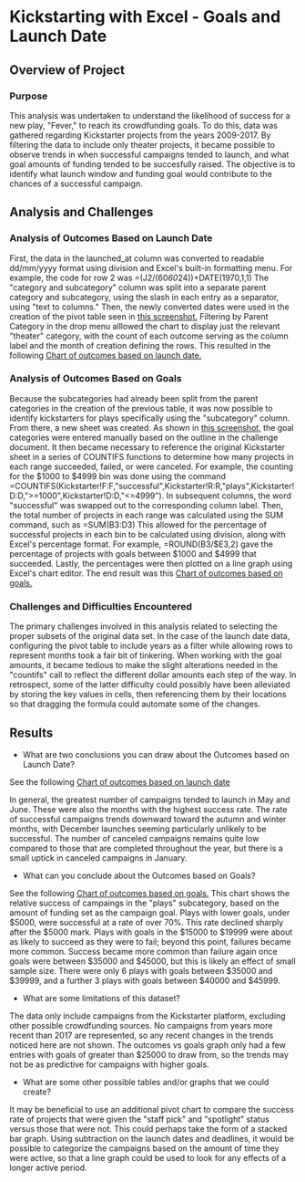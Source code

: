 # Kickstarting with Excel - Goals and Launch Date

## Overview of Project

### Purpose

This analysis was undertaken to understand the likelihood of success for a new play, "Fever," to reach its crowdfunding goals.
To do this, data was gathered regarding Kickstarter projects from the years 2009-2017.
By filtering the data to include only theater projects, it became possible to observe trends in when successful campaigns tended to launch, and what goal amounts of funding tended to be succesfully raised.
The objective is to identify what launch window and funding goal would contribute to the chances of a successful campaign.

## Analysis and Challenges

### Analysis of Outcomes Based on Launch Date

First, the data in the launched_at column was converted to readable dd/mm/yyyy format using division and Excel's built-in formatting menu.
For example, the code for row 2 was =(J2/(60*60*24))+DATE(1970,1,1)
The "category and subcategory" column was split into a separate parent category and subcategory, using the slash in each entry as a separator, using "text to columns."
Then, the newly converted dates were used in the creation of the pivot table seen in [this screenshot.](MonthlyAnalysis.png)
Filtering by Parent Category in the drop menu alllowed the chart to display just the relevant "theater" category, with the count of each outcome serving as the column label and the month of creation defining the rows.
This resulted in the following [Chart of outcomes based on launch date.](Theater_Outcomes_vs_Launch.png)

### Analysis of Outcomes Based on Goals

Because the subcategories had already been split from the parent categories in the creation of the previous table, it was now possible to identify kickstarters for plays specifically using the "subcategory" column.
From there, a new sheet was created. As shown in [this screenshot,](Goalstable.png) the goal categories were entered manually based on the outline in the challenge document.
It then became necessary to reference the original Kickstarter sheet in a series of COUNTIFS functions to determine how many projects in each range succeeded, failed, or were canceled.
For example, the counting for the $1000 to $4999 bin was done using the command =COUNTIFS(Kickstarter!F:F,"successful",Kickstarter!R:R,"plays",Kickstarter!D:D,">=1000",Kickstarter!D:D,"<=4999"). In subsequent columns, the word "successful" was swapped out to the corresponding column label.
Then, the total number of projects in each range was calculated using the SUM command, such as =SUM(B3:D3)
This allowed for the percentage of successful projects in each bin to be calculated using division, along with Excel's percentage format. For example, =ROUND(B3/$E3,2) gave the percentage of projects with goals between $1000 and $4999 that succeeded.
Lastly, the percentages were then plotted on a line graph using Excel's chart editor.
The end result was this [Chart of outcomes based on goals.](Outcomes_vs_Goals.png)

### Challenges and Difficulties Encountered

The primary challenges involved in this analysis related to selecting the proper subsets of the original data set. 
In the case of the launch date data, configuring the pivot table to include years as a filter while allowing rows to represent months took a fair bit of tinkering.
When working with the goal amounts, it became tedious to make the slight alterations needed in the "countifs" call to reflect the different dollar amounts each step of the way.
In retrospect, some of the latter difficulty could possibly have been alleviated by storing the key values in cells, then referencing them by their locations so that dragging the formula could automate some of the changes.

## Results

- What are two conclusions you can draw about the Outcomes based on Launch Date?

See the following [Chart of outcomes based on launch date](main/Theater_Outcomes_vs_Launch.png)

In general, the greatest number of campaigns tended to launch in May and June. These were also the months with the highest success rate.
The rate of successful campaigns trends downward toward the autumn and winter months, with December launches seeming particularly unlikely to be successful.
The number of canceled campaigns remains quite low compared to those that are completed throughout the year, but there is a small uptick in canceled campaigns in January.

- What can you conclude about the Outcomes based on Goals?

See the following [Chart of outcomes based on goals.](Outcomes_vs_Goals.png)
This chart shows the relative success of campaings in the "plays" subcategory, based on the amount of funding set as the campaign goal.
Plays with lower goals, under $5000, were successful at a rate of over 70%. This rate declined sharply after the $5000 mark.
Plays with goals in the $15000 to $19999 were about as likely to succeed as they were to fail; beyond this point, failures became more common.
Success became more common than failure again once goals were between $35000 and $45000, but this is likely an effect of small sample size. There were only 6 plays with goals between $35000 and $39999, and a further 3 plays with goals between $40000 and $45999.

- What are some limitations of this dataset?

The data only include campaigns from the Kickstarter platform, excluding other possible crowdfunding sources.
No campaigns from years more recent than 2017 are represented, so any recent changes in the trends noticed here are not shown.
The outcomes vs goals graph only had a few entries with goals of greater than $25000 to draw from, so the trends may not be as predictive for campaigns with higher goals.

- What are some other possible tables and/or graphs that we could create?

It may be beneficial to use an additional pivot chart to compare the success rate of projects that were given the "staff pick" and "spotlight" status versus those that were not. This could perhaps take the form of a stacked bar graph.
Using subtraction on the launch dates and deadlines, it would be possible to categorize the campaigns based on the amount of time they were active, so that a line graph could be used to look for any effects of a longer active period.
